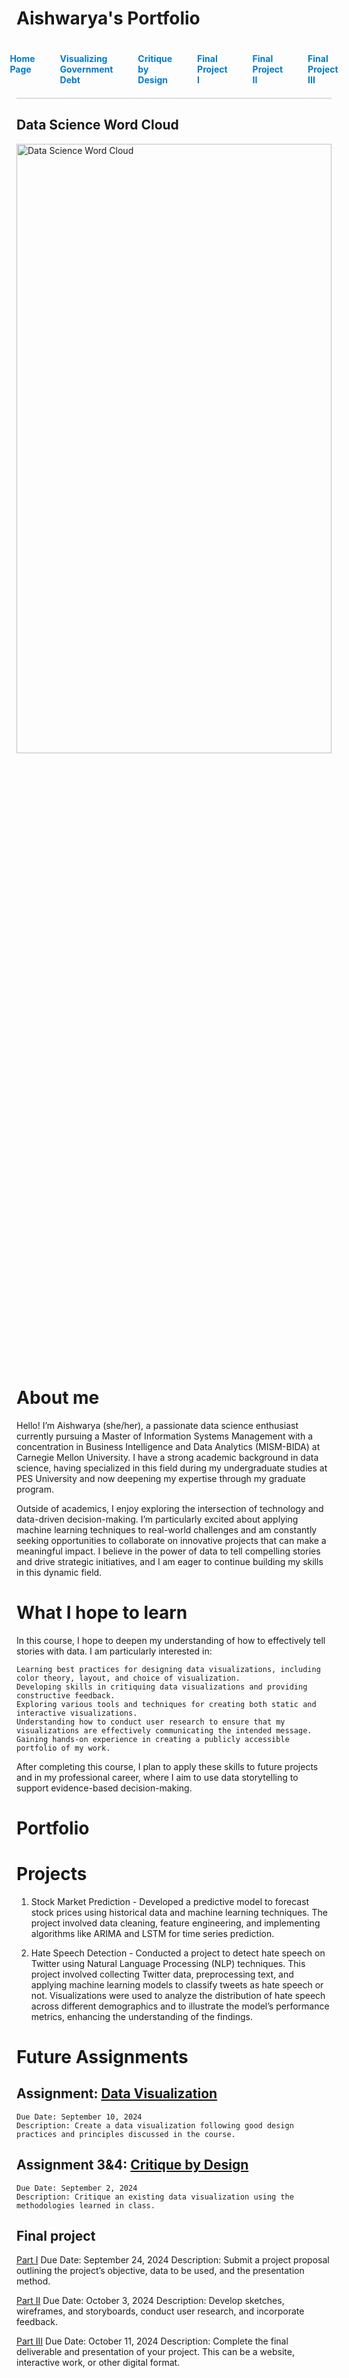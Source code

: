 # Aishwarya's Portfolio

<div style="display: flex; justify-content: center; gap: 20px; margin-bottom: 20px; padding: 10px; border-bottom: 2px solid #ddd;">
  <a href="https://cmustudent.github.io/tswd-portfolio-templates/" style="text-decoration: none; color: #007acc; font-weight: bold; padding: 10px;">Home Page</a>
  <a href="visualizing-government-debt.md" style="text-decoration: none; color: #007acc; font-weight: bold; padding: 10px;">Visualizing Government Debt</a>
  <a href="critique-by-design.md" style="text-decoration: none; color: #007acc; font-weight: bold; padding: 10px;">Critique by Design</a>
  <a href="final-project-part-one.md" style="text-decoration: none; color: #007acc; font-weight: bold; padding: 10px;">Final Project I</a>
  <a href="final-project-part-two.md" style="text-decoration: none; color: #007acc; font-weight: bold; padding: 10px;">Final Project II</a>
  <a href="final-project-part-three.md" style="text-decoration: none; color: #007acc; font-weight: bold; padding: 10px;">Final Project III</a>
</div>

## Data Science Word Cloud


<img src="image%20for%20portfolio.png" alt="Data Science Word Cloud" style="width:100%; height:50%;">

# About me
Hello! I’m Aishwarya (she/her), a passionate data science enthusiast currently pursuing a Master of Information Systems Management with a concentration in Business Intelligence and Data Analytics (MISM-BIDA) at Carnegie Mellon University. I have a strong academic background in data science, having specialized in this field during my undergraduate studies at PES University and now deepening my expertise through my graduate program.

Outside of academics, I enjoy exploring the intersection of technology and data-driven decision-making. I’m particularly excited about applying machine learning techniques to real-world challenges and am constantly seeking opportunities to collaborate on innovative projects that can make a meaningful impact. I believe in the power of data to tell compelling stories and drive strategic initiatives, and I am eager to continue building my skills in this dynamic field.

# What I hope to learn
In this course, I hope to deepen my understanding of how to effectively tell stories with data. I am particularly interested in:

    Learning best practices for designing data visualizations, including color theory, layout, and choice of visualization.
    Developing skills in critiquing data visualizations and providing constructive feedback.
    Exploring various tools and techniques for creating both static and interactive visualizations.
    Understanding how to conduct user research to ensure that my visualizations are effectively communicating the intended message.
    Gaining hands-on experience in creating a publicly accessible portfolio of my work.

After completing this course, I plan to apply these skills to future projects and in my professional career, where I aim to use data storytelling to support evidence-based decision-making.

# Portfolio

# Projects

1. Stock Market Prediction -
Developed a predictive model to forecast stock prices using historical data and machine learning techniques. The project involved data cleaning, feature engineering, and implementing algorithms like ARIMA and LSTM for time series prediction.

2. Hate Speech Detection - Conducted a project to detect hate speech on Twitter using Natural Language Processing (NLP) techniques. This project involved collecting Twitter data, preprocessing text, and applying machine learning models to classify tweets as hate speech or not. Visualizations were used to analyze the distribution of hate speech across different demographics and to illustrate the model’s performance metrics, enhancing the understanding of the findings.

# Future Assignments
## Assignment: [Data Visualization](visualizing-government-debt.md)
    Due Date: September 10, 2024
    Description: Create a data visualization following good design practices and principles discussed in the course.


## Assignment 3&4: [Critique by Design](critique-by-design.md)
    Due Date: September 2, 2024
    Description: Critique an existing data visualization using the methodologies learned in class.
 

## Final project
[Part I](final-project-part-one.md)
    Due Date: September 24, 2024
    Description: Submit a project proposal outlining the project’s objective, data to be used, and the presentation method.

[Part II](final-project-part-two.md)
    Due Date: October 3, 2024
    Description: Develop sketches, wireframes, and storyboards, conduct user research, and incorporate feedback.

[Part III](final-project-part-three.md)
    Due Date: October 11, 2024
    Description: Complete the final deliverable and presentation of your project. This can be a website, interactive work, or other digital format.
